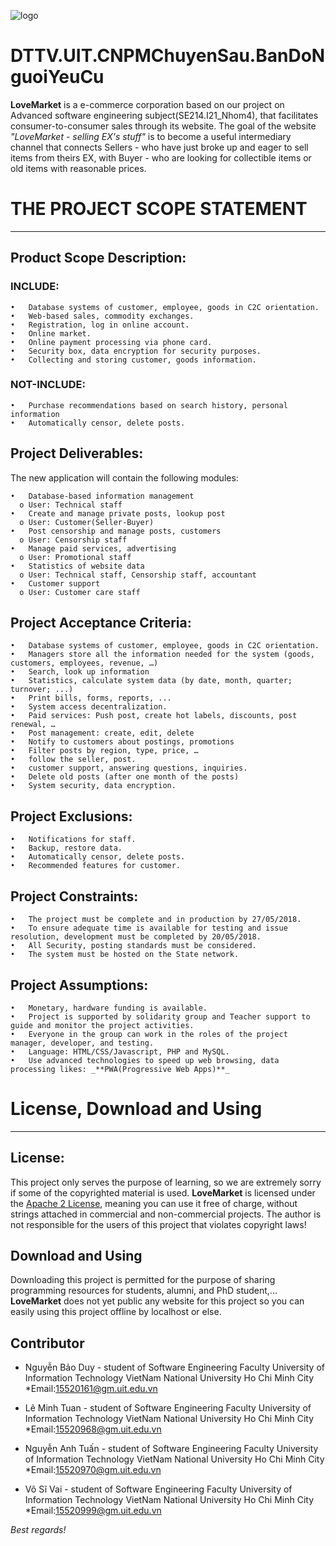 ![logo](https://i.imgur.com/VYgScpq.png)
# DTTV.UIT.CNPMChuyenSau.BanDoNguoiYeuCu
**LoveMarket** is a e-commerce corporation based on our project on Advanced software engineering subject(SE214.I21_Nhom4), that facilitates consumer-to-consumer sales through its website. The goal of the website _"LoveMarket - selling EX's stuff"_ is to become a useful intermediary channel that connects Sellers - who have just broke up and eager to sell items from theirs EX, with Buyer - who are looking for collectible items or old items with reasonable prices.



# THE PROJECT SCOPE STATEMENT
-------------
 ## Product Scope Description:
  ### **INCLUDE:** 
    •	Database systems of customer, employee, goods in C2C orientation.
    •	Web-based sales, commodity exchanges.
    •	Registration, log in online account.
    •	Online market.
    •	Online payment processing via phone card.
    •	Security box, data encryption for security purposes.
    •	Collecting and storing customer, goods information.
    
  ### **NOT-INCLUDE:**
    •	Purchase recommendations based on search history, personal information
    •	Automatically censor, delete posts.
   
 ## Project Deliverables:
  The new application will contain the following modules:
  
    •	Database-based information management
      o	User: Technical staff
    •	Create and manage private posts, lookup post
      o	User: Customer(Seller-Buyer)
    •	Post censorship and manage posts, customers
      o	User: Censorship staff
    •	Manage paid services, advertising
      o	User: Promotional staff
    •	Statistics of website data
      o	User: Technical staff, Censorship staff, accountant
    •	Customer support
      o	User: Customer care staff
      
 ## Project Acceptance Criteria:
    •	Database systems of customer, employee, goods in C2C orientation.
    •	Managers store all the information needed for the system (goods, customers, employees, revenue, …)
    •	Search, look up information
    •	Statistics, calculate system data (by date, month, quarter; turnover; ...)
    •	Print bills, forms, reports, ...
    •	System access decentralization.
    •	Paid services: Push post, create hot labels, discounts, post renewal, …
    •	Post management: create, edit, delete
    •	Notify to customers about postings, promotions
    •	Filter posts by region, type, price, …
    •	follow the seller, post.
    •	customer support, answering questions, inquiries.
    •	Delete old posts (after one month of the posts)
    •	System security, data encryption.
    
 ## Project Exclusions:
    •	Notifications for staff.
    •	Backup, restore data.
    •	Automatically censor, delete posts.
    •	Recommended features for customer.

 ## Project Constraints:
    •	The project must be complete and in production by 27/05/2018. 
    •	To ensure adequate time is available for testing and issue resolution, development must be completed by 20/05/2018. 
    •	All Security, posting standards must be considered. 
    •	The system must be hosted on the State network. 

 ## Project Assumptions:
    •	Monetary, hardware funding is available.
    •	Project is supported by solidarity group and Teacher support to guide and monitor the project activities. 
    •	Everyone in the group can work in the roles of the project manager, developer, and testing.
    •	Language: HTML/CSS/Javascript, PHP and MySQL.
    •	Use advanced technologies to speed up web browsing, data processing likes: _**PWA(Progressive Web Apps)**_


# License, Download and Using
-------------
 ## License:
 This project only serves the purpose of learning, so we are extremely sorry if some of the copyrighted material is used.
**LoveMarket** is licensed under the [Apache 2 License](http://www.apache.org/licenses/LICENSE-2.0.html), meaning you can use it free of charge, without strings attached in commercial and non-commercial projects. The author is not responsible for the users of this project that violates copyright laws!

 ## Download and Using
Downloading this project is permitted for the purpose of sharing programming resources for students, alumni, and PhD student,... **LoveMarket** does not yet public any website for this project so you can easily using this project offline by localhost or else.

 ## Contributor
* Nguyễn Bảo Duy - student of Software Engineering Faculty University of Information Technology VietNam National University Ho Chi Minh City *Email:15520161@gm.uit.edu.vn

* Lê Minh Tuan - student of Software Engineering Faculty University of Information Technology VietNam National University Ho Chi Minh City *Email:15520968@gm.uit.edu.vn

* Nguyễn Anh Tuấn - student of Software Engineering Faculty University of Information Technology VietNam National University Ho Chi Minh City *Email:15520970@gm.uit.edu.vn

* Võ Sĩ Vai - student of Software Engineering Faculty University of Information Technology VietNam National University Ho Chi Minh City *Email:15520999@gm.uit.edu.vn

_Best regards!_
